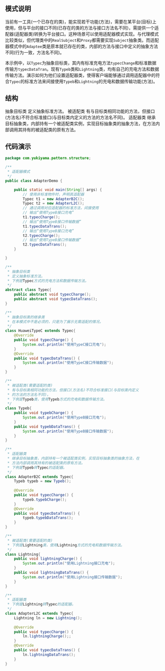 ## 模式说明
当前有一工具(一个已存在的类)，能实现若干功能(方法)，需要在某平台(目标)上使用，但与平台的接口不同(已存在的类的方法与接口方法名不同)，需提供一个适配器(适配器类)转换为平台接口。这种场景可以使用适配器模式实现。与代理模式比较类似，但代理类中的`RealSubject`和`Proxy`都需要实现`Subject`抽象类。而适配器模式中的`Adaptee`类是原本就已存在的类，内部的方法与接口中定义的抽象方法不同(行为一致，方法名不同)。
​

本示例中，以`Typec`为抽象目标类，其内有标准充电方法`typecChange`和标准数据传输方`typecDataTran`。现有`Typeb`类和`Lightning`类，均有自己的充电方法和数据传输方法。演示如何为他们设置适配器类，使得客户端能够通过调用适配器中的符合`Typec`的标准方法来间接使用`Typeb`和`Lightning`的充电和数据传输功能(方法)。
​

## 结构
抽象目标类
  定义抽象标准方法。
被适配类
  有与目标类相同功能的方法，但接口(方法名)不符合标准接口(与目标类内定义的方法的方法名不同)。
适配器类
  继承目标抽象类，内部持有一个被适配类实例，实现目标抽象类的抽象方法，在方法内部调用其持有的被适配类的原有方法。
​

## 代码演示
```java
package com.yukiyama.pattern.structure;

/**
 * 适配器模式
 */
public class AdapterDemo {

    public static void main(String[] args) {
        // 使用非标准物件时，声明其适配器
        Typec t1 = new AdapterB2C();
        Typec t2 = new AdapterL2C();
        // 通过调用对应适配器的标准方法，间接使用
        // 输出“使用TypeB接口充电”
        t1.typecCharge();
        // 输出“使用TypeB接口传输数据”
        t1.typecDataTrans();
        // 输出“使用TypeB接口充电”
        t2.typecCharge();
        // 输出“使用TypeB接口传输数据”
        t2.typecDataTrans();
    }

}

/**
 * 抽象目标类
 * 定义抽象标准方法。
 * 下例是Typec方式的充电方法和数据传输方法。
 */
abstract class Typec{
    public abstract void typecCharge();
    public abstract void typecDataTrans();
}

/**
 * 抽象目标类的继承类
 * 在本模式中不是必须的，只是为了展示无需适配的情况。
 */
class HuaweiTypeC extends Typec{
    @Override
    public void typecCharge() {
        System.out.println("使用TypeC接口充电");
    }
    @Override
    public void typecDataTrans() {
        System.out.println("使用TypeC接口传输数据");
    }
}

/**
 * 被适配类(需要适配的类)
 * 有与目标类相同功能的方法，但接口(方法名)不符合标准接口(与目标类内定义
 * 的方法的方法名不同)。
 * 下例是Typeb类，使用Typeb方式的充电和数据传输方法。
 */
class Typeb{
    public void typebCharge() {
        System.out.println("使用TypeB接口充电");
    }
    public void typebDataTrans() {
        System.out.println("使用TypeB接口传输数据");
    }
}

/**
 * 适配器类
 * 继承目标抽象类，内部持有一个被适配类实例，实现目标抽象类的抽象方法，在
 * 方法内部调用其持有的被适配类的原有方法。
 * 下例是Typeb转Typec的适配器。
 */
class AdapterB2C extends Typec{
    Typeb typeb = new Typeb();
    
    @Override
    public void typecCharge() {
        typeb.typebCharge();
    }
    @Override
    public void typecDataTrans() {
        typeb.typebDataTrans();
    }
}

/**
 * 被适配类(需要适配的类)
 * 下例是Lightning类，使用Lightning方式的充电和数据传输方法。
 */
class Lightning{
    public void lightningCharge() {
        System.out.println("使用Lightning接口充电");
    }
    public void lightningDataTrans() {
        System.out.println("使用Lightning接口传输数据");
    }
}

/**
 * 适配器类
 * 下例是Lightning转Typec的适配器。
 */
class AdapterL2C extends Typec{
    Lightning ln = new Lightning();
    
    @Override
    public void typecCharge() {
        ln.lightningCharge();;
    }
    @Override
    public void typecDataTrans() {
        ln.lightningDataTrans();
    }
}
```
